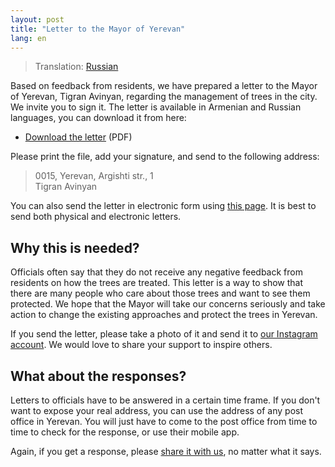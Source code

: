 ```yaml
---
layout: post
title: "Letter to the Mayor of Yerevan"
lang: en
---
```

> Translation: [Russian](./ru/)

Based on feedback from residents, we have prepared a letter to the Mayor of Yerevan, Tigran Avinyan, regarding the management of trees in the city.  We invite you to sign it.  The letter is available in Armenian and Russian languages, you can download it from here:

- [Download the letter](./Letter-to-Avinyan.pdf) (PDF)

Please print the file, add your signature, and send to the following address:

> 0015, Yerevan, Argishti str., 1  
> Tigran Avinyan

You can also send the letter in electronic form using [this page](https://arcanc.yerevan.am/).  It is best to send both physical and electronic letters.


## Why this is needed?

Officials often say that they do not receive any negative feedback from residents on how the trees are treated.
This letter is a way to show that there are many people who care about those trees and want to see them protected.
We hope that the Mayor will take our concerns seriously and take action to change the existing approaches and protect the trees in Yerevan.

If you send the letter, please take a photo of it and send it to [our Instagram account][1].
We would love to share your support to inspire others.


## What about the responses?

Letters to officials have to be answered in a certain time frame.
If you don't want to expose your real address, you can use the address of any post office in Yerevan.
You will just have to come to the post office from time to time to check for the response, or use their mobile app.

Again, if you get a response, please [share it with us][1], no matter what it says.

[1]: https://www.instagram.com/kanach.yerevan/
